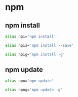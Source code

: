 # npm
## npm install
```bash
alias npi='npm install'
```
```bash
alias npis='npm install --save'
```
```bash
alias npig='npm install -g'
```
## npm update
```bash
alias npu='npm update'
```
```bash
alias npug='npm update -g'
```


